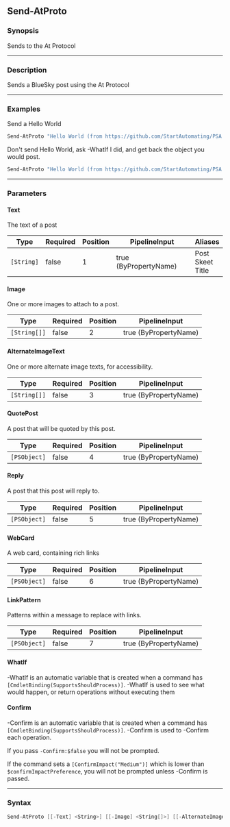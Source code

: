 Send-AtProto
------------




### Synopsis
Sends to the At Protocol



---


### Description

Sends a BlueSky post using the At Protocol



---


### Examples
Send a Hello World

```PowerShell
Send-AtProto "Hello World (from https://github.com/StartAutomating/PSA )"
```
Don't send Hello World, ask -WhatIf I did, and get back the object you would post.

```PowerShell
Send-AtProto "Hello World (from https://github.com/StartAutomating/PSA )" -WhatIf
```


---


### Parameters
#### **Text**

The text of a post






|Type      |Required|Position|PipelineInput        |Aliases                 |
|----------|--------|--------|---------------------|------------------------|
|`[String]`|false   |1       |true (ByPropertyName)|Post<br/>Skeet<br/>Title|



#### **Image**

One or more images to attach to a post.






|Type        |Required|Position|PipelineInput        |
|------------|--------|--------|---------------------|
|`[String[]]`|false   |2       |true (ByPropertyName)|



#### **AlternateImageText**

One or more alternate image texts, for accessibility.






|Type        |Required|Position|PipelineInput        |
|------------|--------|--------|---------------------|
|`[String[]]`|false   |3       |true (ByPropertyName)|



#### **QuotePost**

A post that will be quoted by this post.






|Type        |Required|Position|PipelineInput        |
|------------|--------|--------|---------------------|
|`[PSObject]`|false   |4       |true (ByPropertyName)|



#### **Reply**

A post that this post will reply to.






|Type        |Required|Position|PipelineInput        |
|------------|--------|--------|---------------------|
|`[PSObject]`|false   |5       |true (ByPropertyName)|



#### **WebCard**

A web card, containing rich links






|Type        |Required|Position|PipelineInput        |
|------------|--------|--------|---------------------|
|`[PSObject]`|false   |6       |true (ByPropertyName)|



#### **LinkPattern**

Patterns within a message to replace with links.






|Type        |Required|Position|PipelineInput        |
|------------|--------|--------|---------------------|
|`[PSObject]`|false   |7       |true (ByPropertyName)|



#### **WhatIf**
-WhatIf is an automatic variable that is created when a command has ```[CmdletBinding(SupportsShouldProcess)]```.
-WhatIf is used to see what would happen, or return operations without executing them
#### **Confirm**
-Confirm is an automatic variable that is created when a command has ```[CmdletBinding(SupportsShouldProcess)]```.
-Confirm is used to -Confirm each operation.

If you pass ```-Confirm:$false``` you will not be prompted.


If the command sets a ```[ConfirmImpact("Medium")]``` which is lower than ```$confirmImpactPreference```, you will not be prompted unless -Confirm is passed.



---


### Syntax
```PowerShell
Send-AtProto [[-Text] <String>] [[-Image] <String[]>] [[-AlternateImageText] <String[]>] [[-QuotePost] <PSObject>] [[-Reply] <PSObject>] [[-WebCard] <PSObject>] [[-LinkPattern] <PSObject>] [-WhatIf] [-Confirm] [<CommonParameters>]
```
